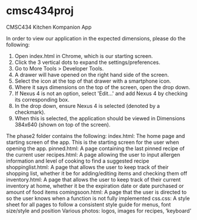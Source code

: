 # cmsc434proj
CMSC434 Kitchen Kompanion App

In order to view our application in the expected dimensions, please do the following:
1) Open index.html in Chrome, which is our starting screen.
2) Click the 3 vertical dots to expand the settings/preferences.
3) Go to More Tools > Developer Tools.
4) A drawer will have opened on the right hand side of the screen.
5) Select the icon at the top of that drawer with a smartphone icon.
6) Where it says dimensions on the top of the screen, open the drop down.
7) If Nexus 4 is not an option, select 'Edit...' and add Nexus 4 by checking its corresponding box.
8) In the drop down, ensure Nexus 4 is selected (denoted by a checkmark).
9) When this is selected, the application should be viewed in Dimensions 384x640 (shown on top of the screen).

The phase2 folder contains the following:
index.html: The home page and starting screen of the app. This is the starting screen for the user when opening the app.
pinned.html: A page containing the last pinned recipe of the current user
recipes.html: A page allowing the user to input allergen information and level of cooking to find a suggested recipe
shoppinglist.html: A page that allows the user to keep track of their shopping list, whether it be for adding/editing items and checking them off 
inventory.html: A page that allows the user to keep track of their current inventory at home, whether it be the expiration date or date purchased or amount of food items
comingsoon.html: A page that the user is directed to so the user knows when a function is not fully implemented 
css.css: A style sheet for all pages to follow a consistent style guide for menus, font size/style and position
Various photos: logos, images for recipes, ‘keyboard’



